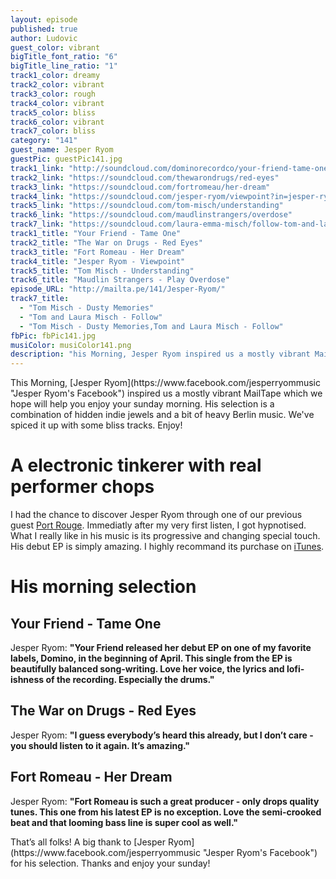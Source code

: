 ```yaml
---
layout: episode
published: true
author: Ludovic
guest_color: vibrant
bigTitle_font_ratio: "6"
bigTitle_line_ratio: "1"
track1_color: dreamy
track2_color: vibrant
track3_color: rough
track4_color: vibrant
track5_color: bliss
track6_color: vibrant
track7_color: bliss
category: "141"
guest_name: Jesper Ryom
guestPic: guestPic141.jpg
track1_link: "http://soundcloud.com/dominorecordco/your-friend-tame-one"
track2_link: "https://soundcloud.com/thewarondrugs/red-eyes"
track3_link: "https://soundcloud.com/fortromeau/her-dream"
track4_link: "https://soundcloud.com/jesper-ryom/viewpoint?in=jesper-ryom/sets/syvsover"
track5_link: "https://soundcloud.com/tom-misch/understanding"
track6_link: "https://soundcloud.com/maudlinstrangers/overdose"
track7_link: "https://soundcloud.com/laura-emma-misch/follow-tom-and-laura-misch"
track1_title: "Your Friend - Tame One"
track2_title: "The War on Drugs - Red Eyes"
track3_title: "Fort Romeau - Her Dream"
track4_title: "Jesper Ryom - Viewpoint"
track5_title: "Tom Misch - Understanding"
track6_title: "Maudlin Strangers - Play Overdose"
episode_URL: "http://mailta.pe/141/Jesper-Ryom/"
track7_title: 
  - "Tom Misch - Dusty Memories"
  - "Tom and Laura Misch - Follow"
  - "Tom Misch - Dusty Memories,Tom and Laura Misch - Follow"
fbPic: fbPic141.jpg
musiColor: musiColor141.png
description: "his Morning, Jesper Ryom inspired us a mostly vibrant MailTape which we hope will help you enjoy your sunday morning. His selection is a combination of hidden indie jewels and a bit of heavy Berlin music. We've spiced it up with some bliss tracks. Enjoy!"
---
```


<p id="introduction">
This Morning, [Jesper Ryom](https://www.facebook.com/jesperryommusic "Jesper Ryom's Facebook") inspired us a mostly vibrant MailTape which we hope will help you enjoy your sunday morning. His selection is a combination of hidden indie jewels and a bit of heavy Berlin music. We've spiced it up with some bliss tracks. Enjoy!</p>

# A electronic tinkerer with real performer chops

I had the chance to discover Jesper Ryom through one of our previous guest [Port Rouge](http://mailta.pe/132/Port-Rouge/). Immediatly after my very first listen, I got hypnotised. What I really like in his music is its progressive and changing special touch. His debut EP is simply amazing. I highly recommand its purchase on [iTunes](https://itunes.apple.com/album/syvsover-ep/id645445493 "buy now!").

# His morning selection

## Your Friend - Tame One
Jesper Ryom: **"**Your Friend released her debut EP on one of my favorite labels, Domino, in the beginning of April. This single from the EP is beautifully balanced song-writing. Love her voice, the lyrics and lofi-ishness of the recording. Especially the drums.**"**

## The War on Drugs - Red Eyes
Jesper Ryom: **"**I guess everybody’s heard this already, but I don’t care - you should listen to it again. It’s amazing.**"**

## Fort Romeau - Her Dream
Jesper Ryom: **"**Fort Romeau is such a great producer - only drops quality tunes. This one from his latest EP is no exception. Love the semi-crooked beat and that looming bass line is super cool as well.**"**

<p id="outroduction">
That’s all folks! A big thank to [Jesper Ryom](https://www.facebook.com/jesperryommusic "Jesper Ryom's Facebook") for his selection. Thanks and enjoy your sunday!
</p>